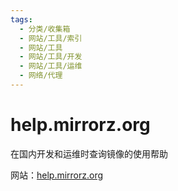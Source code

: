 ```yaml
---
tags:
  - 分类/收集箱
  - 网站/工具/索引
  - 网站/工具
  - 网站/工具/开发
  - 网站/工具/运维
  - 网络/代理
---
```

# help.mirrorz.org

在国内开发和运维时查询镜像的使用帮助

网站：[help.mirrorz.org](help.mirrorz.org)
